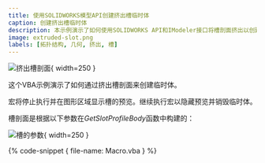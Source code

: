 ```yaml
---
title: 使用SOLIDWORKS模型API创建挤出槽临时体
caption: 创建挤出槽临时体
description: 本示例演示了如何使用SOLIDWORKS API和IModeler接口将槽剖面挤出以创建临时体
image: extruded-slot.png
labels: [拓扑结构, 几何, 挤出, 槽]
---
```

![挤出槽剖面](extruded-slot.png){ width=250 }

这个VBA示例演示了如何通过挤出槽剖面来创建临时体。

宏将停止执行并在图形区域显示槽的预览。继续执行宏以隐藏预览并销毁临时体。

槽剖面是根据以下参数在*GetSlotProfileBody*函数中构建的：

![槽的参数](slot-parameters.png){ width=250 }

{% code-snippet { file-name: Macro.vba } %}
